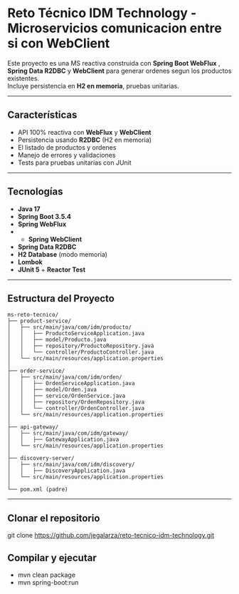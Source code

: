 # Reto Técnico IDM Technology - Microservicios comunicacion entre si con WebClient

Este proyecto es una MS reactiva construida con **Spring Boot WebFlux** , **Spring Data R2DBC** y **WebClient** para generar ordenes segun los productos existentes.  
Incluye persistencia en **H2 en memoria**, pruebas unitarias.

---

## Características
- API 100% reactiva con **WebFlux** y **WebClient**
- Persistencia usando **R2DBC** (H2 en memoria)
- El listado de productos y ordenes
- Manejo de errores y validaciones
- Tests para pruebas unitarias con JUnit

---

## Tecnologías
- **Java 17**
- **Spring Boot 3.5.4**
- **Spring WebFlux**
- - **Spring WebClient**
- **Spring Data R2DBC**
- **H2 Database** (modo memoria)
- **Lombok**
- **JUnit 5** + **Reactor Test**

---

## Estructura del Proyecto
```
ms-reto-tecnico/
├── product-service/
│   ├── src/main/java/com/idm/producto/
│   │   ├── ProductoServiceApplication.java
│   │   ├── model/Producto.java
│   │   ├── repository/ProductoRepository.java
│   │   └── controller/ProductoController.java
│   └── src/main/resources/application.properties
│
├── order-service/
│   ├── src/main/java/com/idm/orden/
│   │   ├── OrdenServiceApplication.java
│   │   ├── model/Orden.java
│   │   ├── service/OrdenService.java
│   │   ├── repository/OrdenRepository.java
│   │   └── controller/OrdenController.java
│   └── src/main/resources/application.properties
│
├── api-gateway/
│   ├── src/main/java/com/idm/gateway/
│   │   ├── GatewayApplication.java
│   └── src/main/resources/application.properties
│
├── discovery-server/
│   ├── src/main/java/com/idm/discovery/
│   │   ├── DiscoveryApplication.java
│   └── src/main/resources/application.properties
│
└── pom.xml (padre)

```

---

## Clonar el repositorio
git clone https://github.com/jegalarza/reto-tecnico-idm-technology.git

## Compilar y ejecutar
- mvn clean package
- mvn spring-boot:run



